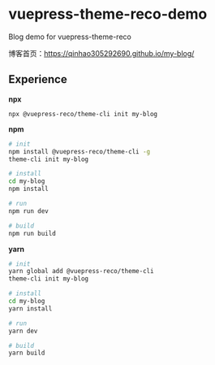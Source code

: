 # vuepress-theme-reco-demo

Blog demo for vuepress-theme-reco

博客首页：https://qinhao305292690.github.io/my-blog/
## Experience

**npx**

```
npx @vuepress-reco/theme-cli init my-blog
```

**npm**

```bash
# init
npm install @vuepress-reco/theme-cli -g
theme-cli init my-blog

# install
cd my-blog
npm install

# run
npm run dev

# build
npm run build
```

**yarn**

```bash
# init
yarn global add @vuepress-reco/theme-cli
theme-cli init my-blog

# install
cd my-blog
yarn install

# run
yarn dev

# build
yarn build
```


